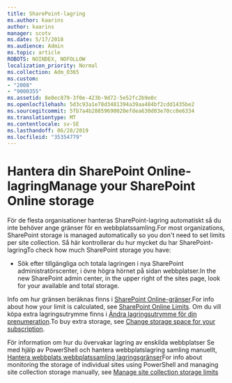 ```yaml
---
title: SharePoint-lagring
ms.author: kaarins
author: kaarins
manager: scotv
ms.date: 5/17/2018
ms.audience: Admin
ms.topic: article
ROBOTS: NOINDEX, NOFOLLOW
localization_priority: Normal
ms.collection: Adm_O365
ms.custom:
- "2008"
- "9000355"
ms.assetid: 8e0ec879-3f0e-423b-9d72-5e52fc2b9e0c
ms.openlocfilehash: 5d3c93a1e78d3481394a39aa484bf2cdd1435be2
ms.sourcegitcommit: 5fb7a4b28859690020efdea630d03e70cc0e6334
ms.translationtype: MT
ms.contentlocale: sv-SE
ms.lasthandoff: 06/28/2019
ms.locfileid: "35354779"
---
```

# <a name="manage-your-sharepoint-online-storage"></a><span data-ttu-id="c7acc-102">Hantera din SharePoint Online-lagring</span><span class="sxs-lookup"><span data-stu-id="c7acc-102">Manage your SharePoint Online storage</span></span>

<span data-ttu-id="c7acc-103">För de flesta organisationer hanteras SharePoint-lagring automatiskt så du inte behöver ange gränser för en webbplatssamling.</span><span class="sxs-lookup"><span data-stu-id="c7acc-103">For most organizations, SharePoint storage is managed automatically so you don't need to set limits per site collection.</span></span> <span data-ttu-id="c7acc-104">Så här kontrollerar du hur mycket du har SharePoint-lagring</span><span class="sxs-lookup"><span data-stu-id="c7acc-104">To check how much SharePoint storage you have:</span></span>
  
- <span data-ttu-id="c7acc-105">Sök efter tillgängliga och totala lagringen i nya SharePoint administratörscenter, i övre högra hörnet på sidan webbplatser.</span><span class="sxs-lookup"><span data-stu-id="c7acc-105">In the new SharePoint admin center, in the upper right of the sites page, look for your available and total storage.</span></span>

<span data-ttu-id="c7acc-106">Info om hur gränsen beräknas finns i [SharePoint Online-gränser](https://go.microsoft.com/fwlink/p/?LinkID=856113).</span><span class="sxs-lookup"><span data-stu-id="c7acc-106">For info about how your limit is calculated, see [SharePoint Online Limits](https://go.microsoft.com/fwlink/p/?LinkID=856113).</span></span> <span data-ttu-id="c7acc-107">Om du vill köpa extra lagringsutrymme finns i [Ändra lagringsutrymme för din prenumeration](https://go.microsoft.com/fwlink/?linkid=866428).</span><span class="sxs-lookup"><span data-stu-id="c7acc-107">To buy extra storage, see [Change storage space for your subscription](https://go.microsoft.com/fwlink/?linkid=866428).</span></span>
  
<span data-ttu-id="c7acc-108">För information om hur du övervakar lagring av enskilda webbplatser Se med hjälp av PowerShell och hantera webbplatslagring samling manuellt, [Hantera webbplats webbplatssamling lagringsgränser](https://go.microsoft.com/fwlink/?linkid=867833)</span><span class="sxs-lookup"><span data-stu-id="c7acc-108">For info about monitoring the storage of individual sites using PowerShell and managing site collection storage manually, see [Manage site collection storage limits](https://go.microsoft.com/fwlink/?linkid=867833)</span></span>
  